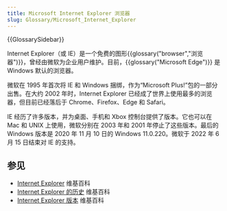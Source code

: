 ```yaml
---
title: Microsoft Internet Explorer 浏览器
slug: Glossary/Microsoft_Internet_Explorer
---
```


{{GlossarySidebar}}

Internet Explorer（或 IE）是一个免费的图形{{glossary("browser","浏览器")}}，曾经由微软为企业用户维护。目前，{{glossary("Microsoft Edge")}} 是 Windows 默认的浏览器。

微软在 1995 年首次将 IE 和 Windows 捆绑，作为“Microsoft Plus!”包的一部分出售。在大约 2002 年时，Internet Explorer 已经成了世界上使用最多的浏览器，但目前已经落后于 Chrome、Firefox、Edge 和 Safari。

IE 经历了许多版本，并为桌面、手机和 Xbox 控制台提供了版本。它也可以在 Mac 和 UNIX 上使用，微软分别在 2003 年和 2001 年停止了这些版本。最后的 Windows 版本是 2020 年 11 月 10 日的 Windows 11.0.220。微软于 2022 年 6 月 15 日结束对 IE 的支持。

## 参见

- [Internet Explorer](https://zh.wikipedia.org/wiki/Internet_Explorer) 维基百科
- [Internet Explorer 的历史](https://zh.wikipedia.org/wiki/History_of_Internet_Explorer) 维基百科
- [Internet Explorer 版本](https://zh.wikipedia.org/wiki/Internet_Explorer_versions) 维基百科
